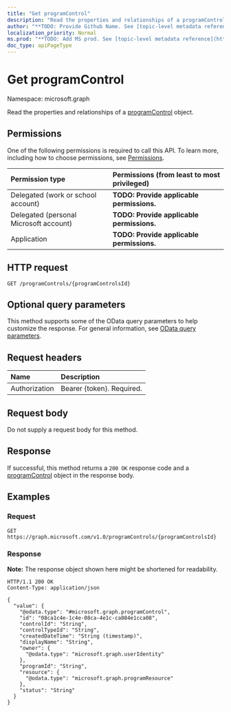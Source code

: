 ```yaml
---
title: "Get programControl"
description: "Read the properties and relationships of a programControl object."
author: "**TODO: Provide Github Name. See [topic-level metadata reference](https://msgo.azurewebsites.net/add/document/guidelines/metadata.html#topic-level-metadata)**"
localization_priority: Normal
ms.prod: "**TODO: Add MS prod. See [topic-level metadata reference](https://msgo.azurewebsites.net/add/document/guidelines/metadata.html#topic-level-metadata)**"
doc_type: apiPageType
---
```


# Get programControl
Namespace: microsoft.graph



Read the properties and relationships of a [programControl](../resources/programcontrol.md) object.

## Permissions
One of the following permissions is required to call this API. To learn more, including how to choose permissions, see [Permissions](/graph/permissions-reference).

|Permission type|Permissions (from least to most privileged)|
|:---|:---|
|Delegated (work or school account)|**TODO: Provide applicable permissions.**|
|Delegated (personal Microsoft account)|**TODO: Provide applicable permissions.**|
|Application|**TODO: Provide applicable permissions.**|

## HTTP request

<!-- {
  "blockType": "ignored"
}
-->
``` http
GET /programControls/{programControlsId}
```

## Optional query parameters
This method supports some of the OData query parameters to help customize the response. For general information, see [OData query parameters](/graph/query-parameters).

## Request headers
|Name|Description|
|:---|:---|
|Authorization|Bearer {token}. Required.|

## Request body
Do not supply a request body for this method.

## Response

If successful, this method returns a `200 OK` response code and a [programControl](../resources/programcontrol.md) object in the response body.

## Examples

### Request
<!-- {
  "blockType": "request",
  "name": "get_programcontrol"
}
-->
``` http
GET https://graph.microsoft.com/v1.0/programControls/{programControlsId}
```


### Response
**Note:** The response object shown here might be shortened for readability.
<!-- {
  "blockType": "response",
  "truncated": true,
  "@odata.type": "microsoft.graph.programControl"
}
-->
``` http
HTTP/1.1 200 OK
Content-Type: application/json

{
  "value": {
    "@odata.type": "#microsoft.graph.programControl",
    "id": "08ca1c4e-1c4e-08ca-4e1c-ca084e1cca08",
    "controlId": "String",
    "controlTypeId": "String",
    "createdDateTime": "String (timestamp)",
    "displayName": "String",
    "owner": {
      "@odata.type": "microsoft.graph.userIdentity"
    },
    "programId": "String",
    "resource": {
      "@odata.type": "microsoft.graph.programResource"
    },
    "status": "String"
  }
}
```

